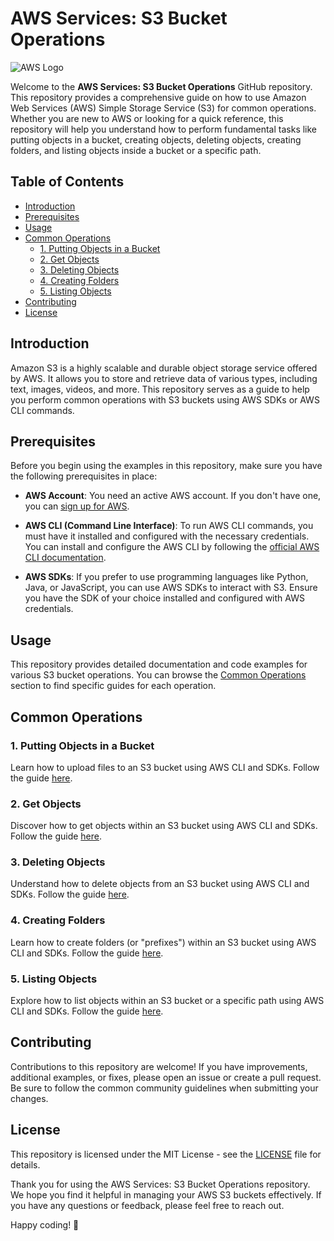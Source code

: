 # AWS Services: S3 Bucket Operations

![AWS Logo](https://5.imimg.com/data5/SELLER/Default/2021/8/NP/YN/DN/3775979/aws-logo-500x500.png)


Welcome to the **AWS Services: S3 Bucket Operations** GitHub repository. This repository provides a comprehensive guide on how to use Amazon Web Services (AWS) Simple Storage Service (S3) for common operations. Whether you are new to AWS or looking for a quick reference, this repository will help you understand how to perform fundamental tasks like putting objects in a bucket, creating objects, deleting objects, creating folders, and listing objects inside a bucket or a specific path.

## Table of Contents

- [Introduction](#introduction)
- [Prerequisites](#prerequisites)
- [Usage](#usage)
- [Common Operations](#common-operations)
  - [1. Putting Objects in a Bucket](#1-putting-objects-in-a-bucket)
  - [2. Get Objects](#2-creating-objects)
  - [3. Deleting Objects](#3-deleting-objects)
  - [4. Creating Folders](#4-creating-folders)
  - [5. Listing Objects](#5-listing-objects)
- [Contributing](#contributing)
- [License](#license)

## Introduction

Amazon S3 is a highly scalable and durable object storage service offered by AWS. It allows you to store and retrieve data of various types, including text, images, videos, and more. This repository serves as a guide to help you perform common operations with S3 buckets using AWS SDKs or AWS CLI commands.

## Prerequisites

Before you begin using the examples in this repository, make sure you have the following prerequisites in place:

- **AWS Account**: You need an active AWS account. If you don't have one, you can [sign up for AWS](https://aws.amazon.com/).

- **AWS CLI (Command Line Interface)**: To run AWS CLI commands, you must have it installed and configured with the necessary credentials. You can install and configure the AWS CLI by following the [official AWS CLI documentation](https://aws.amazon.com/cli/).

- **AWS SDKs**: If you prefer to use programming languages like Python, Java, or JavaScript, you can use AWS SDKs to interact with S3. Ensure you have the SDK of your choice installed and configured with AWS credentials.

## Usage

This repository provides detailed documentation and code examples for various S3 bucket operations. You can browse the [Common Operations](#common-operations) section to find specific guides for each operation.

## Common Operations

### 1. Putting Objects in a Bucket

Learn how to upload files to an S3 bucket using AWS CLI and SDKs. Follow the guide [here](https://github.com/RipulHandoo/AWS-Services/blob/master/S3Services/putObject.js).

### 2. Get Objects

Discover how to get objects within an S3 bucket using AWS CLI and SDKs. Follow the guide [here](https://github.com/RipulHandoo/AWS-Services/blob/master/S3Services/getObject.js).

### 3. Deleting Objects

Understand how to delete objects from an S3 bucket using AWS CLI and SDKs. Follow the guide [here](https://github.com/RipulHandoo/AWS-Services/blob/master/S3Services/deleteObject.js).

### 4. Creating Folders

Learn how to create folders (or "prefixes") within an S3 bucket using AWS CLI and SDKs. Follow the guide [here](https://github.com/RipulHandoo/AWS-Services/blob/master/S3Services/createFolder.js).

### 5. Listing Objects

Explore how to list objects within an S3 bucket or a specific path using AWS CLI and SDKs. Follow the guide [here](https://github.com/RipulHandoo/AWS-Services/blob/master/S3Services/listObject.js).

## Contributing

Contributions to this repository are welcome! If you have improvements, additional examples, or fixes, please open an issue or create a pull request. Be sure to follow the common community guidelines when submitting your changes.

## License

This repository is licensed under the MIT License - see the [LICENSE](LICENSE) file for details.

Thank you for using the AWS Services: S3 Bucket Operations repository. We hope you find it helpful in managing your AWS S3 buckets effectively. If you have any questions or feedback, please feel free to reach out.

Happy coding! 🚀
